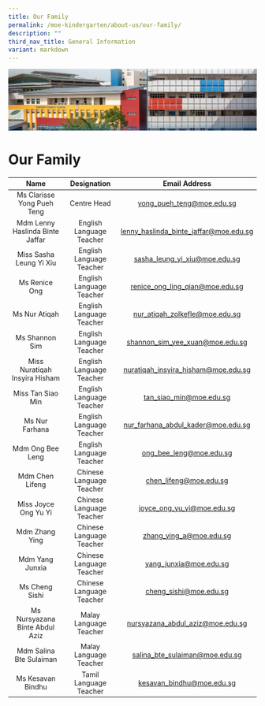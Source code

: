 ```yaml
---
title: Our Family
permalink: /moe-kindergarten/about-us/our-family/
description: ""
third_nav_title: General Information
variant: markdown
---
```

![](/images/mk%20kindergarten.jpg)

Our Family
==========

|                Name                |         Designation         |                Email Address               |
|:----------------------------------:|:---------------------------:|:------------------------------------------:|
|  Ms Clarisse Yong Pueh Teng        | Centre Head                 |  yong_pueh_teng@moe.edu.sg                 |
|  Mdm Lenny Haslinda Binte Jaffar   | English Language Teacher |  lenny_haslinda_binte_jaffar@moe.edu.sg    |
|  Miss Sasha Leung Yi Xiu           | English Language Teacher |  sasha_leung_yi_xiu@moe.edu.sg             |
|  Ms Renice Ong   | English Language Teacher |  renice_ong_ling_qian@moe.edu.sg    |
|  Ms Nur Atiqah           | English Language Teacher |  nur_atiqah_zolkefle@moe.edu.sg             |
|  Ms Shannon Sim           | English Language Teacher |  shannon_sim_yee_xuan@moe.edu.sg             |
|  Miss Nuratiqah Insyira Hisham           | English Language Teacher |  nuratiqah_insyira_hisham@moe.edu.sg     |
|  Miss Tan Siao Min           | English Language Teacher |  tan_siao_min@moe.edu.sg             |
|  Ms Nur Farhana        | English Language Teacher |  nur_farhana_abdul_kader@moe.edu.sg        |
|  Mdm Ong Bee Leng                    | English Language Teacher |  ong_bee_leng@moe.edu.sg                   |
|  Mdm Chen Lifeng                   | Chinese Language Teacher |  chen_lifeng@moe.edu.sg                    |
|  Miss Joyce Ong Yu Yi              | Chinese Language Teacher |  joyce_ong_yu_yi@moe.edu.sg                |
|  Mdm Zhang Ying                    | Chinese Language Teacher |  zhang_ying_a@moe.edu.sg                   |
|  Mdm Yang Junxia                    | Chinese Language Teacher |  yang_junxia@moe.edu.sg                   |
|  Ms Cheng Sishi	      |  Chinese Language Teacher    |	cheng_sishi@moe.edu.sg
|  Ms Nursyazana Binte Abdul Aziz    |  Malay Language Teacher  |  nursyazana_abdul_aziz@moe.edu.sg          |
|  Mdm Salina Bte Sulaiman           | Malay Language Teacher   |  salina_bte_sulaiman@moe.edu.sg            |
|  Ms Kesavan Bindhu                      | Tamil Language Teacher   |  kesavan_bindhu@moe.edu.sg                        |